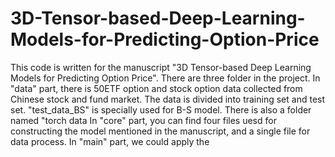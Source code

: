 # 3D-Tensor-based-Deep-Learning-Models-for-Predicting-Option-Price
This code is written for the manuscript "3D Tensor-based Deep Learning Models for Predicting Option Price". 
There are three folder in the project. In "data" part, there is 50ETF option and stock option data collected from Chinese stock and fund market. The data is divided into training set and test set. "test_data_BS" is specially used for B-S model. There is also a folder named "torch data
In "core" part, you can find four files uesd for constructing the model mentioned in the manuscript, and a single file for data process.
In "main" part, we could apply the 
